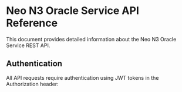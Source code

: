 # Neo N3 Oracle Service API Reference

This document provides detailed information about the Neo N3 Oracle Service REST API.

## Authentication

All API requests require authentication using JWT tokens in the Authorization header: 